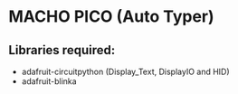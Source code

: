 # MACHO PICO (Auto Typer)


## Libraries required:

 -  adafruit-circuitpython (Display_Text, DisplayIO and HID)
 -  adafruit-blinka
